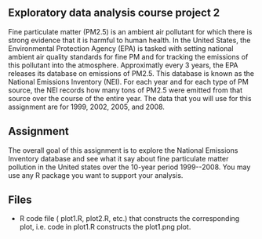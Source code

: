 ## Exploratory data analysis course project 2

Fine particulate matter (PM2.5) is an ambient air pollutant for which there is strong evidence that it is harmful to human health. In the United States, the Environmental Protection Agency (EPA) is tasked with setting national ambient air quality standards for fine PM and for tracking the emissions of this pollutant into the atmosphere. Approximatly every 3 years, the EPA releases its database on emissions of PM2.5. This database is known as the National Emissions Inventory (NEI). For each year and for each type of PM source, the NEI records how many tons of PM2.5 were emitted from that source over the course of the entire year. The data that you will use for this assignment are for 1999, 2002, 2005, and 2008.

## Assignment

The overall goal of this assignment is to explore the National Emissions Inventory database and see what it say about fine particulate matter pollution in the United states over the 10-year period 1999--2008. You may use any R package you want to support your analysis.

## Files

-   R code file ( plot1.R, plot2.R, etc.) that constructs the corresponding plot, i.e. code in plot1.R constructs the plot1.png plot.
